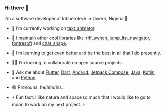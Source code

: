 ### Hi there 👋

I'm a software developer at Infinerotech in Owerri, Nigeria 🌆

- 🧱 I’m currently working on [text_animator](https://github.com/kenresoft/text_animator).

- 🔭 I maintain other cool libraries like: [riff_switch](https://github.com/kenresoft/riff_switch), [jump_list_navigator](https://github.com/kenresoft/flutter_list_navigator), [fontresoft](https://github.com/kenresoft/fontresoft) and [chat_shape](https://github.com/kenresoft/chat_shape).

- 🌱 I’m learning to get even better and be the best in all that I do presently.

- 🧑‍💻 I’m looking to collaborate on open source projects.

- 💬 Ask me about [Flutter](https://flutter.dev), [Dart](https://dart.dev), [Android](https://developer.android.com), [Jetpack Compose](https://developer.android.com/jetpack/compose), [Java](https://dev.java/), [Kotlin](https://kotlinlang.org/), and [Python](https://www.python.org/).

- 😄 Pronouns: he/him/his.

- ⚡ Fun fact: I like nature and space so much that I would like to go to moon to work on my next project. ✨

<!--- 
- 👋
- 👀
- 🌱 
- 💞️ 
- 📫 
--->

<!---
kenresoft/kenresoft is a ✨ special ✨ repository because its `README.md` (this file) appears on your GitHub profile.
You can click the Preview link to take a look at your changes.
--->
